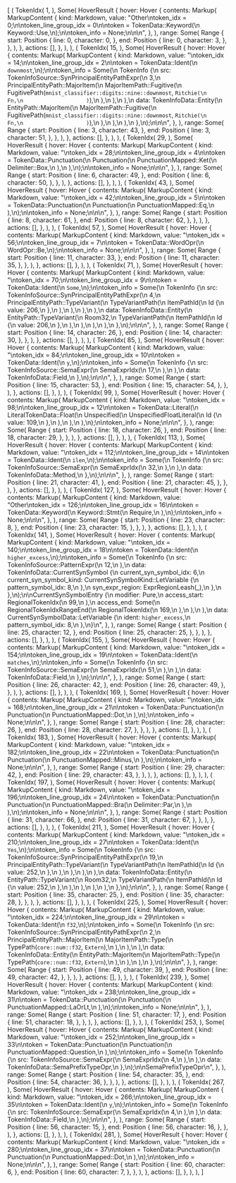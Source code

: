 [
    (
        TokenIdx(
            1,
        ),
        Some(
            HoverResult {
                hover: Hover {
                    contents: Markup(
                        MarkupContent {
                            kind: Markdown,
                            value: "Other\ntoken_idx = 0;\n\ntoken_line_group_idx = 0\n\ntoken = TokenData::Keyword(\n    Keyword::Use,\n);\n\ntoken_info = None;\n\n\n",
                        },
                    ),
                    range: Some(
                        Range {
                            start: Position {
                                line: 0,
                                character: 0,
                            },
                            end: Position {
                                line: 0,
                                character: 3,
                            },
                        },
                    ),
                },
                actions: [],
            },
        ),
    ),
    (
        TokenIdx(
            15,
        ),
        Some(
            HoverResult {
                hover: Hover {
                    contents: Markup(
                        MarkupContent {
                            kind: Markdown,
                            value: "\ntoken_idx = 14;\n\ntoken_line_group_idx = 2\n\ntoken = TokenData::Ident(\n    `downmost`,\n);\n\ntoken_info = Some(\n    TokenInfo {\n        src: TokenInfoSource::SynPrincipalEntityPathExpr(\n            3,\n            PrincipalEntityPath::MajorItem(\n                MajorItemPath::Fugitive(\n                    FugitivePath(`mnist_classifier::digits::nine::downmost`, `Ritchie(\n                        Fn,\n                    )`),\n                ),\n            ),\n        ),\n        data: TokenInfoData::Entity(\n            EntityPath::MajorItem(\n                MajorItemPath::Fugitive(\n                    FugitivePath(`mnist_classifier::digits::nine::downmost`, `Ritchie(\n                        Fn,\n                    )`),\n                ),\n            ),\n        ),\n    },\n);\n\n\n",
                        },
                    ),
                    range: Some(
                        Range {
                            start: Position {
                                line: 3,
                                character: 43,
                            },
                            end: Position {
                                line: 3,
                                character: 51,
                            },
                        },
                    ),
                },
                actions: [],
            },
        ),
    ),
    (
        TokenIdx(
            29,
        ),
        Some(
            HoverResult {
                hover: Hover {
                    contents: Markup(
                        MarkupContent {
                            kind: Markdown,
                            value: "\ntoken_idx = 28;\n\ntoken_line_group_idx = 4\n\ntoken = TokenData::Punctuation(\n    Punctuation(\n        PunctuationMapped::Ket(\n            Delimiter::Box,\n        ),\n    ),\n);\n\ntoken_info = None;\n\n\n",
                        },
                    ),
                    range: Some(
                        Range {
                            start: Position {
                                line: 6,
                                character: 49,
                            },
                            end: Position {
                                line: 6,
                                character: 50,
                            },
                        },
                    ),
                },
                actions: [],
            },
        ),
    ),
    (
        TokenIdx(
            43,
        ),
        Some(
            HoverResult {
                hover: Hover {
                    contents: Markup(
                        MarkupContent {
                            kind: Markdown,
                            value: "\ntoken_idx = 42;\n\ntoken_line_group_idx = 5\n\ntoken = TokenData::Punctuation(\n    Punctuation(\n        PunctuationMapped::Eq,\n    ),\n);\n\ntoken_info = None;\n\n\n",
                        },
                    ),
                    range: Some(
                        Range {
                            start: Position {
                                line: 8,
                                character: 61,
                            },
                            end: Position {
                                line: 8,
                                character: 62,
                            },
                        },
                    ),
                },
                actions: [],
            },
        ),
    ),
    (
        TokenIdx(
            57,
        ),
        Some(
            HoverResult {
                hover: Hover {
                    contents: Markup(
                        MarkupContent {
                            kind: Markdown,
                            value: "\ntoken_idx = 56;\n\ntoken_line_group_idx = 7\n\ntoken = TokenData::WordOpr(\n    WordOpr::Be,\n);\n\ntoken_info = None;\n\n\n",
                        },
                    ),
                    range: Some(
                        Range {
                            start: Position {
                                line: 11,
                                character: 33,
                            },
                            end: Position {
                                line: 11,
                                character: 35,
                            },
                        },
                    ),
                },
                actions: [],
            },
        ),
    ),
    (
        TokenIdx(
            71,
        ),
        Some(
            HoverResult {
                hover: Hover {
                    contents: Markup(
                        MarkupContent {
                            kind: Markdown,
                            value: "\ntoken_idx = 70;\n\ntoken_line_group_idx = 9\n\ntoken = TokenData::Ident(\n    `Some`,\n);\n\ntoken_info = Some(\n    TokenInfo {\n        src: TokenInfoSource::SynPrincipalEntityPathExpr(\n            4,\n            PrincipalEntityPath::TypeVariant(\n                TypeVariantPath(\n                    ItemPathId(\n                        Id {\n                            value: 206,\n                        },\n                    ),\n                ),\n            ),\n        ),\n        data: TokenInfoData::Entity(\n            EntityPath::TypeVariant(\n                Room32,\n                TypeVariantPath(\n                    ItemPathId(\n                        Id {\n                            value: 206,\n                        },\n                    ),\n                ),\n            ),\n        ),\n    },\n);\n\n\n",
                        },
                    ),
                    range: Some(
                        Range {
                            start: Position {
                                line: 14,
                                character: 26,
                            },
                            end: Position {
                                line: 14,
                                character: 30,
                            },
                        },
                    ),
                },
                actions: [],
            },
        ),
    ),
    (
        TokenIdx(
            85,
        ),
        Some(
            HoverResult {
                hover: Hover {
                    contents: Markup(
                        MarkupContent {
                            kind: Markdown,
                            value: "\ntoken_idx = 84;\n\ntoken_line_group_idx = 10\n\ntoken = TokenData::Ident(\n    `y`,\n);\n\ntoken_info = Some(\n    TokenInfo {\n        src: TokenInfoSource::SemaExpr(\n            SemaExprIdx(\n                17,\n            ),\n        ),\n        data: TokenInfoData::Field,\n    },\n);\n\n\n",
                        },
                    ),
                    range: Some(
                        Range {
                            start: Position {
                                line: 15,
                                character: 53,
                            },
                            end: Position {
                                line: 15,
                                character: 54,
                            },
                        },
                    ),
                },
                actions: [],
            },
        ),
    ),
    (
        TokenIdx(
            99,
        ),
        Some(
            HoverResult {
                hover: Hover {
                    contents: Markup(
                        MarkupContent {
                            kind: Markdown,
                            value: "\ntoken_idx = 98;\n\ntoken_line_group_idx = 12\n\ntoken = TokenData::Literal(\n    LiteralTokenData::Float(\n        Unspecified(\n            UnspecifiedFloatLiteral(\n                Id {\n                    value: 109,\n                },\n            ),\n        ),\n    ),\n);\n\ntoken_info = None;\n\n\n",
                        },
                    ),
                    range: Some(
                        Range {
                            start: Position {
                                line: 18,
                                character: 26,
                            },
                            end: Position {
                                line: 18,
                                character: 29,
                            },
                        },
                    ),
                },
                actions: [],
            },
        ),
    ),
    (
        TokenIdx(
            113,
        ),
        Some(
            HoverResult {
                hover: Hover {
                    contents: Markup(
                        MarkupContent {
                            kind: Markdown,
                            value: "\ntoken_idx = 112;\n\ntoken_line_group_idx = 14\n\ntoken = TokenData::Ident(\n    `ilen`,\n);\n\ntoken_info = Some(\n    TokenInfo {\n        src: TokenInfoSource::SemaExpr(\n            SemaExprIdx(\n                32,\n            ),\n        ),\n        data: TokenInfoData::Method,\n    },\n);\n\n\n",
                        },
                    ),
                    range: Some(
                        Range {
                            start: Position {
                                line: 21,
                                character: 41,
                            },
                            end: Position {
                                line: 21,
                                character: 45,
                            },
                        },
                    ),
                },
                actions: [],
            },
        ),
    ),
    (
        TokenIdx(
            127,
        ),
        Some(
            HoverResult {
                hover: Hover {
                    contents: Markup(
                        MarkupContent {
                            kind: Markdown,
                            value: "Other\ntoken_idx = 126;\n\ntoken_line_group_idx = 16\n\ntoken = TokenData::Keyword(\n    Keyword::Stmt(\n        Require,\n    ),\n);\n\ntoken_info = None;\n\n\n",
                        },
                    ),
                    range: Some(
                        Range {
                            start: Position {
                                line: 23,
                                character: 8,
                            },
                            end: Position {
                                line: 23,
                                character: 15,
                            },
                        },
                    ),
                },
                actions: [],
            },
        ),
    ),
    (
        TokenIdx(
            141,
        ),
        Some(
            HoverResult {
                hover: Hover {
                    contents: Markup(
                        MarkupContent {
                            kind: Markdown,
                            value: "\ntoken_idx = 140;\n\ntoken_line_group_idx = 18\n\ntoken = TokenData::Ident(\n    `higher_excess`,\n);\n\ntoken_info = Some(\n    TokenInfo {\n        src: TokenInfoSource::PatternExpr(\n            12,\n        ),\n        data: TokenInfoData::CurrentSynSymbol {\n            current_syn_symbol_idx: 6,\n            current_syn_symbol_kind: CurrentSynSymbolKind::LetVariable {\n                pattern_symbol_idx: 8,\n            },\n            syn_expr_region: ExprRegionLeash(_),\n        },\n    },\n);\n\nCurrentSynSymbolEntry {\n    modifier: Pure,\n    access_start: RegionalTokenIdx(\n        99,\n    ),\n    access_end: Some(\n        RegionalTokenIdxRangeEnd(\n            RegionalTokenIdx(\n                169,\n            ),\n        ),\n    ),\n    data: CurrentSynSymbolData::LetVariable {\n        ident: `higher_excess`,\n        pattern_symbol_idx: 8,\n    },\n}\n",
                        },
                    ),
                    range: Some(
                        Range {
                            start: Position {
                                line: 25,
                                character: 12,
                            },
                            end: Position {
                                line: 25,
                                character: 25,
                            },
                        },
                    ),
                },
                actions: [],
            },
        ),
    ),
    (
        TokenIdx(
            155,
        ),
        Some(
            HoverResult {
                hover: Hover {
                    contents: Markup(
                        MarkupContent {
                            kind: Markdown,
                            value: "\ntoken_idx = 154;\n\ntoken_line_group_idx = 19\n\ntoken = TokenData::Ident(\n    `matches`,\n);\n\ntoken_info = Some(\n    TokenInfo {\n        src: TokenInfoSource::SemaExpr(\n            SemaExprIdx(\n                51,\n            ),\n        ),\n        data: TokenInfoData::Field,\n    },\n);\n\n\n",
                        },
                    ),
                    range: Some(
                        Range {
                            start: Position {
                                line: 26,
                                character: 42,
                            },
                            end: Position {
                                line: 26,
                                character: 49,
                            },
                        },
                    ),
                },
                actions: [],
            },
        ),
    ),
    (
        TokenIdx(
            169,
        ),
        Some(
            HoverResult {
                hover: Hover {
                    contents: Markup(
                        MarkupContent {
                            kind: Markdown,
                            value: "\ntoken_idx = 168;\n\ntoken_line_group_idx = 21\n\ntoken = TokenData::Punctuation(\n    Punctuation(\n        PunctuationMapped::Dot,\n    ),\n);\n\ntoken_info = None;\n\n\n",
                        },
                    ),
                    range: Some(
                        Range {
                            start: Position {
                                line: 28,
                                character: 26,
                            },
                            end: Position {
                                line: 28,
                                character: 27,
                            },
                        },
                    ),
                },
                actions: [],
            },
        ),
    ),
    (
        TokenIdx(
            183,
        ),
        Some(
            HoverResult {
                hover: Hover {
                    contents: Markup(
                        MarkupContent {
                            kind: Markdown,
                            value: "\ntoken_idx = 182;\n\ntoken_line_group_idx = 22\n\ntoken = TokenData::Punctuation(\n    Punctuation(\n        PunctuationMapped::Minus,\n    ),\n);\n\ntoken_info = None;\n\n\n",
                        },
                    ),
                    range: Some(
                        Range {
                            start: Position {
                                line: 29,
                                character: 42,
                            },
                            end: Position {
                                line: 29,
                                character: 43,
                            },
                        },
                    ),
                },
                actions: [],
            },
        ),
    ),
    (
        TokenIdx(
            197,
        ),
        Some(
            HoverResult {
                hover: Hover {
                    contents: Markup(
                        MarkupContent {
                            kind: Markdown,
                            value: "\ntoken_idx = 196;\n\ntoken_line_group_idx = 24\n\ntoken = TokenData::Punctuation(\n    Punctuation(\n        PunctuationMapped::Bra(\n            Delimiter::Par,\n        ),\n    ),\n);\n\ntoken_info = None;\n\n\n",
                        },
                    ),
                    range: Some(
                        Range {
                            start: Position {
                                line: 31,
                                character: 66,
                            },
                            end: Position {
                                line: 31,
                                character: 67,
                            },
                        },
                    ),
                },
                actions: [],
            },
        ),
    ),
    (
        TokenIdx(
            211,
        ),
        Some(
            HoverResult {
                hover: Hover {
                    contents: Markup(
                        MarkupContent {
                            kind: Markdown,
                            value: "\ntoken_idx = 210;\n\ntoken_line_group_idx = 27\n\ntoken = TokenData::Ident(\n    `Yes`,\n);\n\ntoken_info = Some(\n    TokenInfo {\n        src: TokenInfoSource::SynPrincipalEntityPathExpr(\n            19,\n            PrincipalEntityPath::TypeVariant(\n                TypeVariantPath(\n                    ItemPathId(\n                        Id {\n                            value: 252,\n                        },\n                    ),\n                ),\n            ),\n        ),\n        data: TokenInfoData::Entity(\n            EntityPath::TypeVariant(\n                Room32,\n                TypeVariantPath(\n                    ItemPathId(\n                        Id {\n                            value: 252,\n                        },\n                    ),\n                ),\n            ),\n        ),\n    },\n);\n\n\n",
                        },
                    ),
                    range: Some(
                        Range {
                            start: Position {
                                line: 35,
                                character: 25,
                            },
                            end: Position {
                                line: 35,
                                character: 28,
                            },
                        },
                    ),
                },
                actions: [],
            },
        ),
    ),
    (
        TokenIdx(
            225,
        ),
        Some(
            HoverResult {
                hover: Hover {
                    contents: Markup(
                        MarkupContent {
                            kind: Markdown,
                            value: "\ntoken_idx = 224;\n\ntoken_line_group_idx = 29\n\ntoken = TokenData::Ident(\n    `f32`,\n);\n\ntoken_info = Some(\n    TokenInfo {\n        src: TokenInfoSource::SynPrincipalEntityPathExpr(\n            2,\n            PrincipalEntityPath::MajorItem(\n                MajorItemPath::Type(\n                    TypePath(`core::num::f32`, `Extern`),\n                ),\n            ),\n        ),\n        data: TokenInfoData::Entity(\n            EntityPath::MajorItem(\n                MajorItemPath::Type(\n                    TypePath(`core::num::f32`, `Extern`),\n                ),\n            ),\n        ),\n    },\n);\n\n\n",
                        },
                    ),
                    range: Some(
                        Range {
                            start: Position {
                                line: 49,
                                character: 39,
                            },
                            end: Position {
                                line: 49,
                                character: 42,
                            },
                        },
                    ),
                },
                actions: [],
            },
        ),
    ),
    (
        TokenIdx(
            239,
        ),
        Some(
            HoverResult {
                hover: Hover {
                    contents: Markup(
                        MarkupContent {
                            kind: Markdown,
                            value: "\ntoken_idx = 238;\n\ntoken_line_group_idx = 31\n\ntoken = TokenData::Punctuation(\n    Punctuation(\n        PunctuationMapped::LaOrLt,\n    ),\n);\n\ntoken_info = None;\n\n\n",
                        },
                    ),
                    range: Some(
                        Range {
                            start: Position {
                                line: 51,
                                character: 17,
                            },
                            end: Position {
                                line: 51,
                                character: 18,
                            },
                        },
                    ),
                },
                actions: [],
            },
        ),
    ),
    (
        TokenIdx(
            253,
        ),
        Some(
            HoverResult {
                hover: Hover {
                    contents: Markup(
                        MarkupContent {
                            kind: Markdown,
                            value: "\ntoken_idx = 252;\n\ntoken_line_group_idx = 33\n\ntoken = TokenData::Punctuation(\n    Punctuation(\n        PunctuationMapped::Question,\n    ),\n);\n\ntoken_info = Some(\n    TokenInfo {\n        src: TokenInfoSource::SemaExpr(\n            SemaExprIdx(\n                4,\n            ),\n        ),\n        data: TokenInfoData::SemaPrefixTypeOpr,\n    },\n);\n\nSemaPrefixTypeOpr\n",
                        },
                    ),
                    range: Some(
                        Range {
                            start: Position {
                                line: 54,
                                character: 35,
                            },
                            end: Position {
                                line: 54,
                                character: 36,
                            },
                        },
                    ),
                },
                actions: [],
            },
        ),
    ),
    (
        TokenIdx(
            267,
        ),
        Some(
            HoverResult {
                hover: Hover {
                    contents: Markup(
                        MarkupContent {
                            kind: Markdown,
                            value: "\ntoken_idx = 266;\n\ntoken_line_group_idx = 35\n\ntoken = TokenData::Ident(\n    `y`,\n);\n\ntoken_info = Some(\n    TokenInfo {\n        src: TokenInfoSource::SemaExpr(\n            SemaExprIdx(\n                4,\n            ),\n        ),\n        data: TokenInfoData::Field,\n    },\n);\n\n\n",
                        },
                    ),
                    range: Some(
                        Range {
                            start: Position {
                                line: 56,
                                character: 15,
                            },
                            end: Position {
                                line: 56,
                                character: 16,
                            },
                        },
                    ),
                },
                actions: [],
            },
        ),
    ),
    (
        TokenIdx(
            281,
        ),
        Some(
            HoverResult {
                hover: Hover {
                    contents: Markup(
                        MarkupContent {
                            kind: Markdown,
                            value: "\ntoken_idx = 280;\n\ntoken_line_group_idx = 37\n\ntoken = TokenData::Punctuation(\n    Punctuation(\n        PunctuationMapped::Dot,\n    ),\n);\n\ntoken_info = None;\n\n\n",
                        },
                    ),
                    range: Some(
                        Range {
                            start: Position {
                                line: 60,
                                character: 6,
                            },
                            end: Position {
                                line: 60,
                                character: 7,
                            },
                        },
                    ),
                },
                actions: [],
            },
        ),
    ),
]
